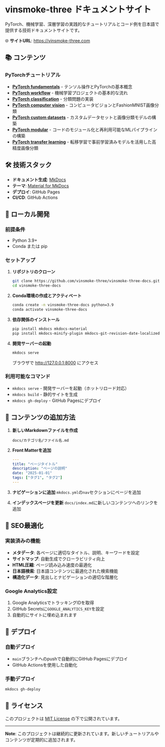 # vinsmoke-three ドキュメントサイト

PyTorch、機械学習、深層学習の実践的なチュートリアルとコード例を日本語で提供する技術ドキュメントサイトです。

🌐 **サイトURL**: https://vinsmoke-three.com

## 📚 コンテンツ

### PyTorchチュートリアル

- **[PyTorch fundamentals](docs/PyTorch/00_pytorch_fundamentals.md)** - テンソル操作とPyTorchの基本概念
- **[PyTorch workflow](docs/PyTorch/01_pytorch_workflow.md)** - 機械学習プロジェクトの基本的な流れ
- **[PyTorch classification](docs/PyTorch/02_pytorch_classification.md)** - 分類問題の実装
- **[PyTorch computer vision](docs/PyTorch/03_pytorch_computer_vision.md)** - コンピュータビジョンとFashionMNIST画像分類
- **[PyTorch custom datasets](docs/PyTorch/04_pytorch_custom_datasets.md)** - カスタムデータセットと画像分類モデルの構築
- **[PyTorch modular](docs/PyTorch/06_pytorch_modular.md)** - コードのモジュール化と再利用可能なMLパイプラインの構築
- **[PyTorch transfer learning](docs/PyTorch/07_pytorch_transfer_learning.md)** - 転移学習で事前学習済みモデルを活用した高精度画像分類

## 🛠️ 技術スタック

- **ドキュメント生成**: [MkDocs](https://www.mkdocs.org/)
- **テーマ**: [Material for MkDocs](https://squidfunk.github.io/mkdocs-material/)
- **デプロイ**: GitHub Pages
- **CI/CD**: GitHub Actions

## 🚀 ローカル開発

### 前提条件

- Python 3.9+
- Conda または pip

### セットアップ

1. **リポジトリのクローン**
   ```bash
   git clone https://github.com/vinsmoke-three/vinsmoke-three-docs.git
   cd vinsmoke-three-docs
   ```

2. **Conda環境の作成とアクティベート**
   ```bash
   conda create -n vinsmoke-three-docs python=3.9
   conda activate vinsmoke-three-docs
   ```

3. **依存関係のインストール**
   ```bash
   pip install mkdocs mkdocs-material
   pip install mkdocs-minify-plugin mkdocs-git-revision-date-localized-plugin
   ```

4. **開発サーバーの起動**
   ```bash
   mkdocs serve
   ```

   ブラウザで http://127.0.0.1:8000 にアクセス

### 利用可能なコマンド

- `mkdocs serve` - 開発サーバーを起動（ホットリロード対応）
- `mkdocs build` - 静的サイトを生成
- `mkdocs gh-deploy` - GitHub Pagesにデプロイ

## 📝 コンテンツの追加方法

1. **新しいMarkdownファイルを作成**
   ```
   docs/カテゴリ名/ファイル名.md
   ```

2. **Front Matterを追加**
   ```yaml
   ---
   title: "ページタイトル"
   description: "ページの説明"
   date: "2025-01-01"
   tags: ["タグ1", "タグ2"]
   ---
   ```

3. **ナビゲーションに追加**
   `mkdocs.yml`の`nav`セクションにページを追加

4. **インデックスページを更新**
   `docs/index.md`に新しいコンテンツへのリンクを追加

## 🎨 SEO最適化

### 実装済みの機能

- **メタデータ**: 各ページに適切なタイトル、説明、キーワードを設定
- **サイトマップ**: 自動生成でクローラビリティ向上
- **HTML圧縮**: ページ読み込み速度の最適化
- **日本語検索**: 日本語コンテンツに最適化された検索機能
- **構造化データ**: 見出しとナビゲーションの適切な階層化

### Google Analytics設定

1. Google AnalyticsでトラッキングIDを取得
2. GitHub Secretsに`GOOGLE_ANALYTICS_KEY`を設定
3. 自動的にサイトに埋め込まれます

## 🚀 デプロイ

### 自動デプロイ

- `main`ブランチへのpushで自動的にGitHub Pagesにデプロイ
- GitHub Actionsを使用した自動化

### 手動デプロイ

```bash
mkdocs gh-deploy
```

## 📄 ライセンス

このプロジェクトは [MIT License](LICENSE) の下で公開されています。

---

**Note**: このプロジェクトは継続的に更新されています。新しいチュートリアルやコンテンツが定期的に追加されます。
